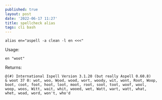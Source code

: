 ```yaml
---
published: true
layout: post
date: '2022-06-17 11:27'
title: spellcheck alias
tags: cli bash 
---
```

	alias en="aspell -a clean -l en <<<"

Usage:

	en "woot"

Returns:

	@(#) International Ispell Version 3.1.20 (but really Aspell 0.60.8)
	& woot 37 0: wot, woo, Wood, wood, wort, woody, wit, wont, Root, Woop, boot, coot, foot, hoot, loot, moot, root, soot, toot, woof, wool, woop, woos, Witt, wait, whit, wooed, wet, Watt, wart, watt, what, whet, woad, word, won't, who'd
